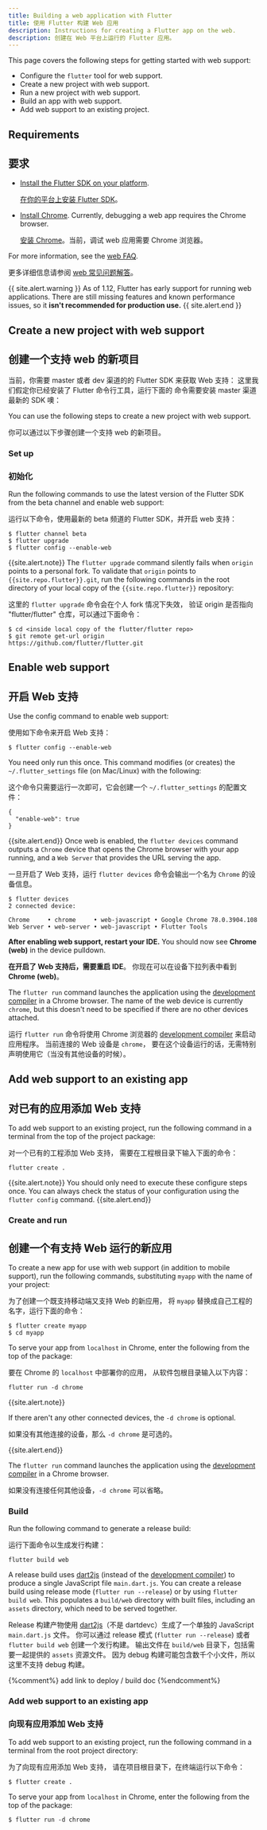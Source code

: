 ```yaml
---
title: Building a web application with Flutter
title: 使用 Flutter 构建 Web 应用
description: Instructions for creating a Flutter app on the web.
description: 创建在 Web 平台上运行的 Flutter 应用。
---
```


This page covers the following steps for getting started with web support:
- Configure the `flutter` tool for web support.
- Create a new project with web support.
- Run a new project with web support.
- Build an app with web support.
- Add web support to an existing project.

## Requirements

## 要求

- [Install the Flutter SDK on your platform][Install Flutter].

  [在你的平台上安装 Flutter SDK][Install Flutter]。

- [Install Chrome][]. Currently, debugging a web app requires the Chrome browser.

  [安装 Chrome][Install Chrome]。当前，调试 web 应用需要 Chrome 浏览器。

For more information, see the [web FAQ][].

更多详细信息请参阅 [web 常见问题解答][web FAQ]。

{{ site.alert.warning }}
As of 1.12, Flutter has early support for running web applications.
There are still missing features and known performance issues,
so it **isn't recommended for production use.**
{{ site.alert.end }}

## Create a new project with web support

## 创建一个支持 web 的新项目

当前，你需要 master 或者 dev 渠道的的 Flutter SDK 来获取 Web 支持：
这里我们假定你已经安装了 Flutter 命令行工具，运行下面的
命令需要安装 master 渠道最新的 SDK 噢：

You can use the following steps
to create a new project with web support.

你可以通过以下步骤创建一个支持 web 的新项目。

### Set up

### 初始化

Run the following commands to use the latest version of the Flutter SDK
from the beta channel and enable web support:

运行以下命令，使用最新的 beta 频道的 Flutter SDK，并开启 web 支持：

```terminal
$ flutter channel beta
$ flutter upgrade
$ flutter config --enable-web
```

{{site.alert.note}}
The `flutter upgrade` command silently fails
when `origin` points to a personal fork.
To validate that `origin` points to `{{site.repo.flutter}}.git`,
run the following commands in the root directory
of your local copy of the `{{site.repo.flutter}}` repository:

这里的 `flutter upgrade` 命令会在个人 fork 情况下失效，
验证 origin 是否指向 "flutter/flutter" 仓库，可以通过下面命令：

```terminal
$ cd <inside local copy of the flutter/flutter repo>
$ git remote get-url origin
https://github.com/flutter/flutter.git
```

## Enable web support

## 开启 Web 支持

Use the config command to enable web support:

使用如下命令来开启 Web 支持：

```terminal
$ flutter config --enable-web
```

You need only run this once.
This command modifies (or creates) the
`~/.flutter_settings` file (on Mac/Linux)
with the following:

这个命令只需要运行一次即可，它会创建一个 `~/.flutter_settings`
的配置文件：

```shell
{
  "enable-web": true
}
```
{{site.alert.end}}
Once web is enabled,
the `flutter devices` command outputs a `Chrome` device that opens the
Chrome browser with your app running, and a `Web Server` that provides the URL
serving the app.

一旦开启了 Web 支持，运行 `flutter devices`
命令会输出一个名为 `Chrome` 的设备信息。

```terminal
$ flutter devices
2 connected device:

Chrome     • chrome     • web-javascript • Google Chrome 78.0.3904.108
Web Server • web-server • web-javascript • Flutter Tools
```

**After enabling web support, restart your IDE.**
You should now see **Chrome (web)** in the device pulldown.

**在开启了 Web 支持后，需要重启 IDE**。
你现在可以在设备下拉列表中看到 **Chrome (web)**。

The `flutter run` command launches the application using the
[development compiler][] in a Chrome browser.
The name of the web device is currently `chrome`,
but this doesn't need to be specified
if there are no other devices attached.

运行 `flutter run` 命令将使用 Chrome 浏览器的
[development compiler][] 来启动应用程序。
当前连接的 Web 设备是 `chrome`，
要在这个设备运行的话，无需特别声明使用它（当没有其他设备的时候）。

## Add web support to an existing app

## 对已有的应用添加 Web 支持

To add web support to an existing project,
run the following command in a terminal
from the top of the project package:

对一个已有的工程添加 Web 支持，
需要在工程根目录下输入下面的命令：

```terminal
flutter create .
```
{{site.alert.note}}
You should only need to execute these configure steps once. You can always
check the status of your configuration using the `flutter config` command.
{{site.alert.end}}

### Create and run

## 创建一个有支持 Web 运行的新应用

To create a new app for use with web support
(in addition to mobile support), run the following commands,
substituting `myapp` with the name of your project:

为了创建一个既支持移动端又支持 Web 的新应用，
将 `myapp` 替换成自己工程的名字，运行下面的命令：

```terminal
$ flutter create myapp
$ cd myapp
```

To serve your app from `localhost` in Chrome,
enter the following from the top of the package:

要在 Chrome 的 `localhost` 中部署你的应用，
从软件包根目录输入以下内容：

```terminal
flutter run -d chrome
```
{{site.alert.note}}

If there aren't any other connected devices,
the `-d chrome` is optional.

如果没有其他连接的设备，那么 `-d chrome` 是可选的。

{{site.alert.end}}

The `flutter run` command launches the application using the
[development compiler][] in a Chrome browser.

如果没有连接任何其他设备，`-d chrome` 可以省略。

### Build

Run the following command to generate a release build:

运行下面命令以生成发行构建：

```terminal
flutter build web
```

A release build uses [dart2js][] (instead of the [development compiler][])
to produce a single JavaScript file `main.dart.js`.
You can create a release build using release mode (`flutter run --release`)
or by using `flutter build web`. This populates a `build/web` directory
with built files, including an `assets` directory,
which need to be served together.

Release 构建产物使用 [dart2js][]（不是 dartdevc）生成了一个单独的 JavaScript `main.dart.js` 文件。
你可以通过 release 模式 (`flutter run --release`) 或者 `flutter build web` 创建一个发行构建。
输出文件在 `build/web` 目录下，包括需要一起提供的 `assets` 资源文件。
因为 debug 构建可能包含数千个小文件，所以这里不支持 debug 构建。

{%comment%} add link to deploy / build doc {%endcomment%}

### Add web support to an existing app

### 向现有应用添加 Web 支持

To add web support to an existing project,
run the following command in a
terminal from the root project directory:

为了向现有应用添加 Web 支持，
请在项目根目录下，在终端运行以下命令：

```terminal
$ flutter create .
```
To serve your app from `localhost` in Chrome,
enter the following from the top of the package:

```terminal
$ flutter run -d chrome
```

[dart2js]: https://dart.dev/tools/dart2js
[development compiler]: https://dart.dev/tools/dartdevc
[web FAQ]: /docs/development/platform-integration/web
[install Chrome]: https://www.google.com/chrome/
[Install Flutter]: https://flutter.cn/docs/get-started/install
